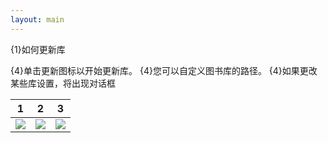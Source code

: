 ```yaml
---
layout: main
---
```


{1}如何更新库

{4}单击更新图标以开始更新库。
{4}您可以自定义图书库的路径。
{4}如果更改某些库设置，将出现对话框

|1|2|3|
|-|-|-|
|![](1.png)|![](2.png)|![](3.png)|
